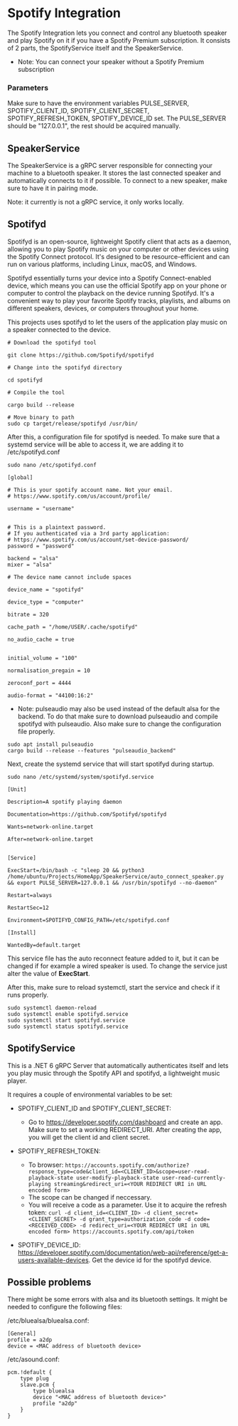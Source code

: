 # Spotify Integration

The Spotify Integration lets you connect and control any bluetooth speaker and play Spotify on it if you have a Spotify Premium subscription. It consists of 2 parts, the SpotifyService itself and the SpeakerService.
- Note: You can connect your speaker without a Spotify Premium subscription

### Parameters 
Make sure to have the environment variables PULSE_SERVER, SPOTIFY_CLIENT_ID, SPOTIFY_CLIENT_SECRET, SPOTIFY_REFRESH_TOKEN, SPOTIFY_DEVICE_ID set. The PULSE_SERVER should be "127.0.0.1", the rest should be acquired manually.

## SpeakerService

The SpeakerService is a gRPC server responsible for connecting your machine to a bluetooth speaker. It stores the last connected speaker and automatically connects to it if possible. To connect to a new speaker, make sure to have it in pairing mode.

Note: it currently is not a gRPC service, it only works locally.  

## Spotifyd

Spotifyd is an open-source, lightweight Spotify client that acts as a daemon, allowing you to play Spotify music on your computer or other devices using the Spotify Connect protocol. It's designed to be resource-efficient and can run on various platforms, including Linux, macOS, and Windows.

Spotifyd essentially turns your device into a Spotify Connect-enabled device, which means you can use the official Spotify app on your phone or computer to control the playback on the device running Spotifyd. It's a convenient way to play your favorite Spotify tracks, playlists, and albums on different speakers, devices, or computers throughout your home.

This projects uses spotifyd to let the users of the application play music on a speaker connected to the device.

```
# Download the spotifyd tool 

git clone https://github.com/Spotifyd/spotifyd

# Change into the spotifyd directory

cd spotifyd

# Compile the tool

cargo build --release

# Move binary to path
sudo cp target/release/spotifyd /usr/bin/

```

After this, a configuration file for spotifyd is needed. To make sure that a systemd service will be able to access it, we are adding it to /etc/spotifyd.conf

```
sudo nano /etc/spotifyd.conf
````
```
[global]

# This is your spotify account name. Not your email. 
# https://www.spotify.com/us/account/profile/

username = "username"


# This is a plaintext password. 
# If you authenticated via a 3rd party application:
# https://www.spotify.com/us/account/set-device-password/
password = "password"

backend = "alsa"
mixer = "alsa"

# The device name cannot include spaces

device_name = "spotifyd"

device_type = "computer"

bitrate = 320

cache_path = "/home/USER/.cache/spotifyd"

no_audio_cache = true


initial_volume = "100"

normalisation_pregain = 10

zeroconf_port = 4444

audio-format = "44100:16:2"
```

 - Note: pulseaudio may also be used instead of the default alsa for the backend. To do that make sure to download pulseaudio and compile spotifyd with pulseaudio. Also make sure to change the configuration file properly.

 ```
 sudo apt install pulseaudio
 cargo build --release --features "pulseaudio_backend"
 ```

 Next, create the systemd service that will start spotifyd during startup.
 ```
 sudo nano /etc/systemd/system/spotifyd.service
 ```
 ```
 [Unit]

Description=A spotify playing daemon

Documentation=https://github.com/Spotifyd/spotifyd

Wants=network-online.target

After=network-online.target


[Service]

ExecStart=/bin/bash -c "sleep 20 && python3 /home/ubuntu/Projects/HomeApp/SpeakerService/auto_connect_speaker.py && export PULSE_SERVER=127.0.0.1 && /usr/bin/spotifyd --no-daemon" 

Restart=always

RestartSec=12

Environment=SPOTIFYD_CONFIG_PATH=/etc/spotifyd.conf

[Install]

WantedBy=default.target
 ```

 This service file has the auto reconnect feature added to it, but it can be changed if for example a wired speaker is used. To change the service just alter the value of <b>ExecStart</b>. 

 After this, make sure to reload systemctl, start the service and check if it runs properly.

```
sudo systemctl daemon-reload
sudo systemctl enable spotifyd.service
sudo systemctl start spotifyd.service
sudo systemctl status spotifyd.service
```

## SpotifyService

This is a .NET 6 gRPC Server that automatically authenticates itself and lets you play music through the Spotify API and spotifyd, a lightweight music player.

It requires a couple of environmental variables to be set:
- SPOTIFY_CLIENT_ID and SPOTIFY_CLIENT_SECRET:
    - Go to https://developer.spotify.com/dashboard and create an app. Make sure to set a working REDIRECT_URI. After creating the app, you will get the client id and client secret.
- SPOTIFY_REFRESH_TOKEN:
    - To browser:
    ```https://accounts.spotify.com/authorize?response_type=code&client_id=<CLIENT_ID>&scope=user-read-playback-state user-modify-playback-state user-read-currently-playing streaming&redirect_uri=<YOUR REDIRECT URI in URL encoded form>```
    - The scope can be changed if neccessary.
    - You will receive a code as a parameter. Use it to acquire the refresh token:
    ```curl -d client_id=<CLIENT_ID> -d client_secret=<CLIENT_SECRET> -d grant_type=authorization_code -d code=<RECEIVED_CODE> -d redirect_uri=<YOUR REDIRECT URI in URL encoded form> https://accounts.spotify.com/api/token```

- SPOTIFY_DEVICE_ID:
https://developer.spotify.com/documentation/web-api/reference/get-a-users-available-devices. Get the device id for the spotifyd device.

## Possible problems

There might be some errors with alsa and its bluetooth settings. It might be needed to configure the following files:

/etc/bluealsa/bluealsa.conf:

```
[General]
profile = a2dp
device = <MAC address of bluetooth device>
```

/etc/asound.conf:
```
pcm.!default {
    type plug
    slave.pcm {
        type bluealsa
        device "<MAC address of bluetooth device>"
        profile "a2dp"
    }
}
```